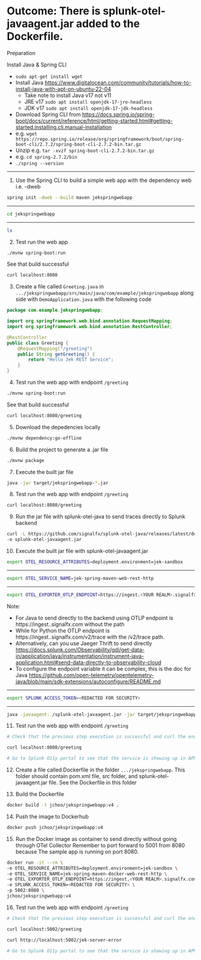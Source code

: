 # Outcome: There is  splunk-otel-javaagent.jar added to the Dockerfile.

Preparation

Install Java & Spring CLI 
- `sudo apt-get install wget`
- Install Java https://www.digitalocean.com/community/tutorials/how-to-install-java-with-apt-on-ubuntu-22-04
    - Take note to install Java v17 not v11
    - JRE v17 `sudo apt install openjdk-17-jre-headless`
    - JDK v17 `sudo apt install openjdk-17-jdk-headless`
- Download Spring CLI from https://docs.spring.io/spring-boot/docs/current/reference/html/getting-started.html#getting-started.installing.cli.manual-installation
- e.g. `wget https://repo.spring.io/release/org/springframework/boot/spring-boot-cli/2.7.2/spring-boot-cli-2.7.2-bin.tar.gz`
- Unzip e.g. `tar -xvzf spring-boot-cli-2.7.2-bin.tar.gz`
- e.g. `cd spring-2.7.2/bin`
- `./spring --version`

---

1. Use the Spring CLI to build a simple web app
with the dependency web i.e. -dweb
```bash
spring init -dweb --build maven jekspringwebapp
```
---
```bash
cd jekspringwebapp
```
---
```bash
ls
```

2. Test run the web app
```bash
./mvnw spring-boot:run
```
See that build successful

```bash
curl localhost:8080
```

3. Create a file called `Greeting.java` in `.../jekspringwebapp/src/main/java/com/example/jekspringwebapp` along side with `DemoApplication.java` with the following code
```java
package com.example.jekspringwebapp;

import org.springframework.web.bind.annotation.RequestMapping;
import org.springframework.web.bind.annotation.RestController;

@RestController
public class Greeting {
    @RequestMapping("/greeting")
    public String getGreeting() {
        return "Hello Jek REST Service";
    }
}
```

4. Test run the web app with endpoint `/greeting`
```bash
./mvnw spring-boot:run
```
See that build successful

```bash
curl localhost:8080/greeting
```

5. Download the depedencies locally
```bash
./mvnw dependency:go-offline
```

6. Build the project to generate a .jar file
```bash
./mvnw package
```

7. Execute the built jar file
```bash
java -jar target/jekspringwebapp-*.jar
```

8. Test run the web app with endpoint `/greeting`
```bash
curl localhost:8080/greeting
```

9. Run the jar file with splunk-otel-java to send traces directly to Splunk backend
```bash
curl -L https://github.com/signalfx/splunk-otel-java/releases/latest/download/splunk-otel-javaagent.jar \
-o splunk-otel-javaagent.jar
```

10. Execute the built jar file with splunk-otel-javaagent.jar
```bash
export OTEL_RESOURCE_ATTRIBUTES=deployment.environment=jek-sandbox
```
---
```bash
export OTEL_SERVICE_NAME=jek-spring-maven-web-rest-http
```
---
```bash
export OTEL_EXPORTER_OTLP_ENDPOINT=https://ingest.<YOUR REALM>.signalfx.com
```
Note: 
- For Java to send directly to the backend using OTLP endpoint is https://ingest.<YOUR REALM>.signalfx.com without the path
- While for Python the OTLP endpoint is https://ingest.<YOUR REALM>.signalfx.com/v2/trace with the /v2/trace path.
- Alternatively, can you use Jaeger Thrift to send directly https://docs.splunk.com/Observability/gdi/get-data-in/application/java/instrumentation/instrument-java-application.html#send-data-directly-to-observability-cloud
- To configure the endpoint variable it can be complex, this is the doc for Java https://github.com/open-telemetry/opentelemetry-java/blob/main/sdk-extensions/autoconfigure/README.md
---
```bash
export SPLUNK_ACCESS_TOKEN=<REDACTED FOR SECURITY>
```
---
```bash
java -javaagent:./splunk-otel-javaagent.jar -jar target/jekspringwebapp-*.jar
```

11. Test run the web app with endpoint `/greeting`
```bash
# Check that the previous step execution is successful and curl the endpoint.

curl localhost:8080/greeting

# Go to Splunk O11y portal to see that the service is showing up in APM.
```


12. Create a file called Dockerfile in the folder `.../jekspringwebapp`. 
This folder should contain pom.xml file, src folder, and splunk-otel-javaagent.jar file.
See the Dockerfile in this folder

13. Build the Dockerfile
```bash
docker build -t jchoo/jekspringwebapp:v4 .
```

14. Push the image to Dockerhub
```bash
docker push jchoo/jekspringwebapp:v4
```

15. Run the Docker image as container to send directly without going through OTel Collector
Remember to port forward to 5001 from 8080 because 
The sample app is running on port 8080.
```bash
docker run -it --rm \
-e OTEL_RESOURCE_ATTRIBUTES=deployment.environment=jek-sandbox \
-e OTEL_SERVICE_NAME=jek-spring-maven-docker-web-rest-http \
-e OTEL_EXPORTER_OTLP_ENDPOINT=https://ingest.<YOUR REALM>.signalfx.com \
-e SPLUNK_ACCESS_TOKEN=<REDACTED FOR SECURITY> \
-p 5002:8080 \
jchoo/jekspringwebapp:v4
```

16. Test run the web app with endpoint `/greeting`
```bash
# Check that the previous step execution is successful and curl the endpoint.

curl localhost:5002/greeting

curl http://localhost:5002/jek-server-error

# Go to Splunk O11y portal to see that the service is showing up in APM.
```


